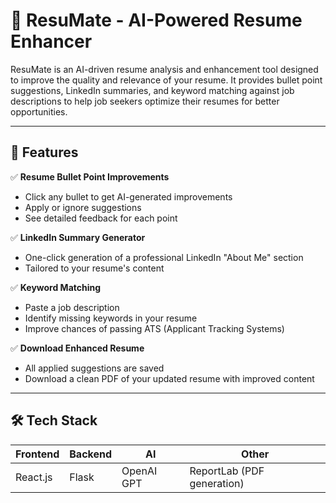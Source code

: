 # 💼 ResuMate - AI-Powered Resume Enhancer

ResuMate is an AI-driven resume analysis and enhancement tool designed to improve the quality and relevance of your resume. It provides bullet point suggestions, LinkedIn summaries, and keyword matching against job descriptions to help job seekers optimize their resumes for better opportunities.

---

## 🚀 Features

✅ **Resume Bullet Point Improvements**  
- Click any bullet to get AI-generated improvements  
- Apply or ignore suggestions  
- See detailed feedback for each point

✅ **LinkedIn Summary Generator**  
- One-click generation of a professional LinkedIn "About Me" section  
- Tailored to your resume's content

✅ **Keyword Matching**  
- Paste a job description  
- Identify missing keywords in your resume  
- Improve chances of passing ATS (Applicant Tracking Systems)

✅ **Download Enhanced Resume**  
- All applied suggestions are saved  
- Download a clean PDF of your updated resume with improved content

---

## 🛠️ Tech Stack

| Frontend | Backend | AI | Other |
|----------|---------|----|-------|
| React.js | Flask   | OpenAI GPT | ReportLab (PDF generation)|


